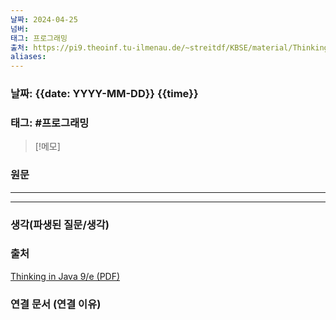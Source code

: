 ```yaml
---
날짜: 2024-04-25
넘버: 
태그: 프로그래밍
출처: https://pi9.theoinf.tu-ilmenau.de/~streitdf/KBSE/material/ThinkingInJava980102a.pdf
aliases:
---
```

### 날짜: {{date: YYYY-MM-DD}} {{time}}

### 태그:  #프로그래밍

>[!메모]
>

### 원문
---

---
### 생각(파생된 질문/생각)

### 출처
[Thinking in Java 9/e (PDF)](https://pi9.theoinf.tu-ilmenau.de/~streitdf/KBSE/material/ThinkingInJava980102a.pdf)

### 연결 문서 (연결 이유)
